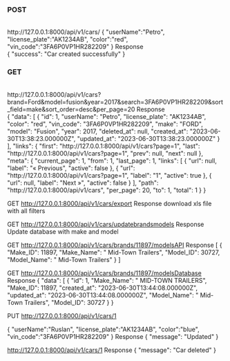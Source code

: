 

<h3>POST</h3></br>
http://127.0.0.1:8000/api/v1/cars/
{
    "userName":"Petro",
    "license_plate":"AK1234AB",
    "color":"red",
    "vin_code":"3FA6P0VP1HR282209"
}
Response</br>
{
    "success": "Car created successfully"
}
<h3>GET</h3></br>
http://127.0.0.1:8000/api/v1/cars?brand=Ford&model=fusion&year=2017&search=3FA6P0VP1HR282209&sort_field=make&sort_order=desc&per_page=20
Response</br>
{
    "data": [
        {
            "id": 1,
            "userName": "Petro",
            "license_plate": "AK1234AB",
            "color": "red",
            "vin_code": "3FA6P0VP1HR282209",
            "make": "FORD",
            "model": "Fusion",
            "year": 2017,
            "deleted_at": null,
            "created_at": "2023-06-30T13:38:23.000000Z",
            "updated_at": "2023-06-30T13:38:23.000000Z"
        }
    ],
    "links": {
        "first": "http://127.0.0.1:8000/api/v1/cars?page=1",
        "last": "http://127.0.0.1:8000/api/v1/cars?page=1",
        "prev": null,
        "next": null
    },
    "meta": {
        "current_page": 1,
        "from": 1,
        "last_page": 1,
        "links": [
            {
                "url": null,
                "label": "&laquo; Previous",
                "active": false
            },
            {
                "url": "http://127.0.0.1:8000/api/v1/cars?page=1",
                "label": "1",
                "active": true
            },
            {
                "url": null,
                "label": "Next &raquo;",
                "active": false
            }
        ],
        "path": "http://127.0.0.1:8000/api/v1/cars",
        "per_page": 20,
        "to": 1,
        "total": 1
    }
}

GET
http://127.0.0.1:8000/api/v1/cars/export
Response
download xls file with all filters

GET
http://127.0.0.1:8000/api/v1/cars/updatebrandsmodels
Response
Update database with make and model

GET
http://127.0.0.1:8000/api/v1/cars/brands/11897/modelsAPI
Response
[
    {
        "Make_ID": 11897,
        "Make_Name": " Mid-Town Trailers",
        "Model_ID": 30727,
        "Model_Name": " Mid-Town Trailers"
    }
]

GET
http://127.0.0.1:8000/api/v1/cars/brands/11897/modelsDatabase
Response
{
    "data": [
        {
            "id": 1,
            "Make_Name": " MID-TOWN TRAILERS",
            "Make_ID": 11897,
            "created_at": "2023-06-30T13:44:08.000000Z",
            "updated_at": "2023-06-30T13:44:08.000000Z",
            "Model_Name": " Mid-Town Trailers",
            "Model_ID": 30727
        }
}


PUT
http://127.0.0.1:8000/api/v1/cars/1

{
    "userName":"Ruslan",
    "license_plate":"AK1234AB",
    "color":"blue",
    "vin_code":"3FA6P0VP1HR282209"
}
Response
{
    "message": "Updated"
}

http://127.0.0.1:8000/api/v1/cars/1
Response
{
    "message": "Car deleted"
}
